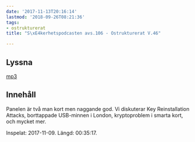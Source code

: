 ```yaml
---
date: '2017-11-13T20:16:14'
lastmod: '2018-09-26T08:21:36'
tags:
- ostrukturerat
title: "S\xE4kerhetspodcasten avs.106 - Ostrukturerat V.46"

---
```

## Lyssna

[mp3](http://traffic.libsyn.com/sakerhetspodcasten/OstruktureratV46_2017.mp3)

## Innehåll

Panelen är två man kort men naggande god. Vi diskuterar Key Reinstallation Attacks,
borttappade USB-minnen i London, kryptoproblem i smarta kort, och mycket mer.

Inspelat: 2017-11-09. Längd: 00:35:17.
